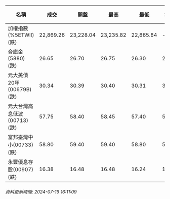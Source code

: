 | 名稱 | 成交 | 開盤 | 最高 | 最低 | 均價 | 成交金額(億) | 昨收 | 漲跌幅 | 漲跌 | 總量 | 昨量 | 振幅 |
| -------- | -------- | -------- | -------- |-------- | -------- | -------- |-------- |-------- |-------- | -------- | -------- |-------- |
|加權指數(%5ETWII) (跌)|22,869.26|23,228.04|23,235.82|22,865.84|-|5,375.64|23,398.47|2.26%|529.21|11,185,143|0|1.58%|
|合庫金(5880) (跌)|26.65|26.70|26.75|26.30|26.51|3.67|26.80|0.56%|0.15|13,849|15,356|1.68%|
|元大美債20年(00679B) (跌)|30.34|30.39|30.40|30.31|30.36|17.41|30.39|0.16%|0.05|57,363|52,376|0.30%|
|元大台灣高息低波(00713) (跌)|57.75|58.40|58.45|57.40|57.78|14.89|58.65|1.53%|0.90|25,776|10,671|1.79%|
|富邦臺灣中小(00733) (跌)|58.80|59.40|59.40|58.80|59.07|0.962|59.55|1.26%|0.75|1,629|2,046|1.01%|
|永豐優息存股(00907) (跌)|16.38|16.48|16.48|16.24|16.36|0.555|16.58|1.21%|0.20|3,390|3,380|1.45%|
###### 資料更新時間: 2024-07-19 16:11:09